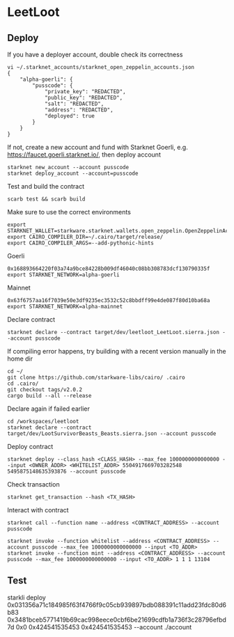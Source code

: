 # LeetLoot

## Deploy

If you have a deployer account, double check its correctness
```
vi ~/.starknet_accounts/starknet_open_zeppelin_accounts.json
{
    "alpha-goerli": {
        "pusscode": {
            "private_key": "REDACTED",
            "public_key": "REDACTED",
            "salt": "REDACTED",
            "address": "REDACTED",
            "deployed": true
        }
    }
}
```

If not, create a new account and fund with Starknet Goerli, e.g. https://faucet.goerli.starknet.io/, then deploy account
```
starknet new_account --account pusscode
starknet deploy_account --account=pusscode
```

Test and build the contract
```
scarb test && scarb build
```

Make sure to use the correct environments
```
export STARKNET_WALLET=starkware.starknet.wallets.open_zeppelin.OpenZeppelinAccount
export CAIRO_COMPILER_DIR=~/.cairo/target/release/
export CAIRO_COMPILER_ARGS=--add-pythonic-hints
```

Goerli
```
0x168893664220f03a74a9bce84228b009df46040c08bb308783dcf130790335f
export STARKNET_NETWORK=alpha-goerli
```

Mainnet
```
0x63f6757aa16f7039e50e3df9235ec3532c52c8bbdff99e4de087f80d10ba68a
export STARKNET_NETWORK=alpha-mainnet
```

Declare contract
```
starknet declare --contract target/dev/leetloot_LeetLoot.sierra.json --account pusscode
```

If compiling error happens, try building with a recent version manually in the home dir
```
cd ~/
git clone https://github.com/starkware-libs/cairo/ .cairo
cd .cairo/
git checkout tags/v2.0.2
cargo build --all --release
```

Declare again if failed earlier
```
cd /workspaces/leetloot
starknet declare --contract target/dev/LootSurvivorBeasts_Beasts.sierra.json --account pusscode
```

Deploy contract
```
starknet deploy --class_hash <CLASS_HASH> --max_fee 1000000000000000 --input <OWNER_ADDR> <WHITELIST_ADDR> 5504917669703282548 5495875148635393876 --account pusscode
```

Check transaction
```
starknet get_transaction --hash <TX_HASH>
```

Interact with contract
```
starknet call --function name --address <CONTRACT_ADDRESS> --account pusscode

starknet invoke --function whitelist --address <CONTRACT_ADDRESS> --account pusscode --max_fee 1000000000000000 --input <TO_ADDR>
starknet invoke --function mint --address <CONTRACT_ADDRESS> --account pusscode --max_fee 1000000000000000 --input <TO_ADDR> 1 1 1 13104
```



## Test

starkli deploy 0x031356a71c184985f63f4766f9c05cb939897bdb088391c11add23fdc80d6b83 0x3481bceb5771419b69cac998eece0cbf6be21699cdfb1a736f3c28796efbd7d 0x0 0x424541535453 0x424541535453 --account ./account